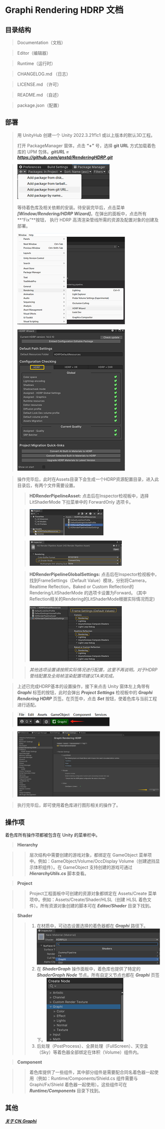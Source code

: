 # Graphi Rendering HDRP 文档

>
## 目录结构

> Documentation（文档）
 
> Editor（编辑器）

> Runtime（运行时）

> CHANGELOG.md （日志）

> LICENSE.md （许可）

> README.md （自述）

> package.json（配置）


## 部署 
> 用 UnityHub 创建一个 Unity 2022.3.21f1c1 或以上版本的默认3D工程。
> 
> 打开 PackageManager 窗体，点击 **“+”** 号，选择 **git URL** 方式加载着色库的 UPM 包体。***gitURL = https://github.com/qnstd/RenderingHDRP.git***

> ![](images/doc5.png)
> 
> 等待着色库及相关依赖的安装。待安装完毕后，点击菜单 ***[Window/Rendering/HDRP Wizard]***。在弹出的面板中，点击所有 **“Fix”**按钮， 执行 HDRP 高清渲染管线所需的资源及配置对象的创建及部署。
> 
> ![](images/doc6.png) 
> 
> ![](images/doc7.png)

> 操作完毕后，此时在Assets目录下会生成一个HDRP资源配置目录，进入此目录后，有两个文件需要设置。
>> **HDRenderPipelineAsset:** 点击后在Inspector检视板中，选择 LitShaderMode 下拉菜单中的 ForwardOnly 选项卡。 
>
>> ![](images/doc8.png)
>
>> ![](images/doc9.png)
>
>> **HDRenderPipelineGlobalSettings:** 点击后在Inspector检视板中，找到FrameSettings（Default Value）模块，分别将Camera，Realtime Reflection，Baked or Custom Reflection的Rendering/LitShaderMode 的选项卡设置为Forward。 (其中Reflection相关的Rendering的LitShaderMode根据实际情况而定)
>>
>> ![](images/doc10.png)
>
>> *其他选项设置请按照实际情况进行配置，这里不再说明。对于HDRP管线配置及全局帧渲染配置项建议TA来完成。*
>

> 上述已完成HDRP基本的设置操作，接下来点击 Unity 窗体左上角带有 ***Graphi*** 标签的按钮，此时会弹出 ***Project Settings*** 检视板中的 ***Graphi Rendering HDRP*** 页签。在页签中，点击 ***Set*** 按钮，使着色库与当前工程进行适配。

> ![](images/doc1.png)

> 

> ![](images/doc2.png)

> 执行完毕后，即可使用着色库进行图形相关的操作了。



## 操作项
着色库所有操作项都被包含在 Unity 的菜单栏中。

> **Hierarchy**

>> 层次结构中需要创建的游戏对象，都绑定在 GameObject 菜单项中。例如：GameObject/Volume/OccDisplay Volume（创建遮挡显示体积组件）。在 GameObject 支持创建的游戏可通过 ***HierarchyUtils.cs*** 脚本查看。

> **Project**

>> Project工程面板中可创建的资源对象都绑定在 Assets/Create 菜单项中。例如：Assets/Create/Shader/HLSL（创建 HLSL 着色文件）。所有资源对象创建的脚本可在 ***Editor/Shader*** 目录下找到。

> **Shader**
>> 1. 在材质中，可动态设置选择的着色器都在 ***Graphi*** 路径下。
>> ![](images/doc3.png)
>> 2. 在 ***ShaderGraph*** 操作面板中，着色库也提供了特定的 ***ShaderGraph Node*** 节点。所有自定义节点也都在 ***Graphi*** 页签下。
>> ![](images/doc4.png)
>> 3. 后处理（PostProcess）、全屏处理（FullScreen）、天空盒（Sky）等着色器全部绑定在体积（Volume）组件内。

> **Component**

>> 着色库提供了一些组件，其中部分组件是需要配合同名着色器一起使用（例如：Runtime/Components/Shield.cs 组件需要与 Graphi/Fx/Shield 着色器一起使用）。这些组件可在 ***Runtime/Components*** 目录下找到。


## 其他
##### **[关于 CN.Graphi](https://github.com/qnstd)**